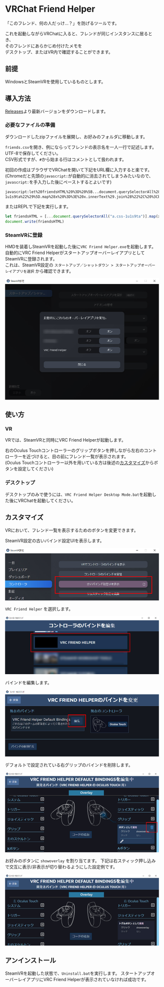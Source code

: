 # VRChat Friend Helper

「このフレンド、何の人だっけ…？」を防げるツールです。

これを起動しながらVRChatに入ると、フレンドが同じインスタンスに居るとき、  
そのフレンドにあらかじめ付けたメモを  
デスクトップ、またはVR内で確認することができます。

## 前提

WindowsとSteamVRを使用しているものとします。

## 導入方法

[Releases](https://github.com/wararyo/VRChat-friend-helper/releases)より最新バージョンをダウンロードします。

### 必要なファイルの準備

ダウンロードしたzipファイルを展開し、お好みのフォルダに移動します。

`friends.csv`を開き、例にならってフレンドの表示名を一人一行で記述します。
UTF-8で保存してください。  
CSV形式ですが、`#`から始まる行はコメントとして扱われます。

初回の作成はブラウザでVRChatを開いて下記をURL欄に入力すると楽です。
(Chromeだと先頭の`javascript:`が自動的に消去されてしまうみたいなので、`javascript:`を手入力した後にペーストするとよいです)

```
javascript:let%20friendsHTML%20%3D%20%5B...document.querySelectorAll%28%22a.css-1u1s9ta%22%29%5D.map%28x%20%3D%3E%20x.innerText%29.join%28%22%2C%20%3Cbr%3E%22%29%3Bdocument.write%28friendsHTML%29
```


またはREPLで下記を実行します。  

``` javascript
let friendsHTML = [...document.querySelectorAll("a.css-1u1s9ta")].map(x => x.innerText).join(", <br>")
document.write(friendsHTML)
```

### SteamVRに登録

HMDを装着しSteamVRを起動した後に`VRC Friend Helper.exe`を起動します。  
自動的にVRC Friend HelperがスタートアップオーバーレイアプリとしてSteamVRに登録されます。  
これは、SteamVR設定の `スタートアップ／シャットダウン > スタートアップオーバーレイアプリを選択` から確認できます。

![SteamVR設定](/Images/StartUp.jpg)

## 使い方

### VR
VRでは、SteamVRと同時にVRC Friend Helperが起動します。

右のOculus Touchコントローラーのグリップボタンを押しながら左右のコントローラーを近づけると、目の前にフレンド一覧が表示されます。  
(Oculus Touchコントローラー以外を用いている方は後述の[カスタマイズ](#カスタマイズ)からボタンを設定してください)

### デスクトップ
デスクトップのみで使うには、`VRC Friend Helper Desktop Mode.bat`を起動した後にVRChatを起動してください。

## カスタマイズ

VRにおいて、フレンド一覧を表示するためのボタンを変更できます。

SteamVR設定の古いバインド設定UIを表示します。

![古いバインド設定UIを表示](Images/Binding1.jpg)

`VRC Friend Helper` を選択します。

![VRC Friend Helper](Images/Binding2.jpg)

バインドを編集します。

![編集](Images/Binding3.jpg)

デフォルトで設定されている右グリップのバインドを削除します。

![バインドを変更](Images/Binding4.jpg)

お好みのボタンに `showoverlay` を割り当てます。
下記は右スティック押し込みで交互に表示/非表示が切り替わるようにした設定例です。

![バインドを変更](Images/Binding5.jpg)

## アンインストール

SteamVRを起動した状態で、`Uninstall.bat`を実行します。
スタートアップオーバーレイアプリにVRC Friend Helperが表示されていなければ成功です。
